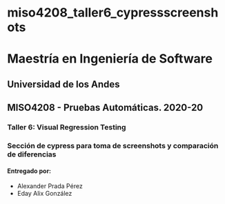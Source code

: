 # miso4208_taller6_cypressscreenshots
# Maestría en Ingeniería de Software
## Universidad de los Andes
## MISO4208 - Pruebas Automáticas. 2020-20
### Taller 6: Visual Regression Testing
### Sección de cypress para toma de screenshots y comparación de diferencias
#### Entregado por:
* Alexander Prada Pérez
* Eday Alix González
